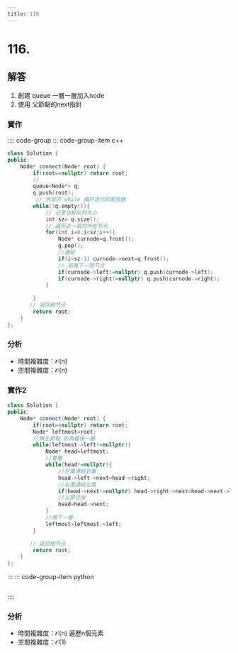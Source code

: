 ```yaml
---
title: 116
---
```


# 116.  
## 解答
1. 創建 queue 一層一層加入node    
2. 使用 父節點的next指針  
### 實作

:::: code-group
::: code-group-item c++

``` cpp
class Solution {
public:
    Node* connect(Node* root) {
        if(root==nullptr) return root;
        //
        queue<Node*> q;
        q.push(root);
         // 外层的 while 循环迭代的是层数
        while(!q.empty()){
            // 记录当前队列大小
            int sz= q.size();
            // 遍历这一层的所有节点
            for(int i=0;i<sz;i++){
                Node* curnode=q.front();
                q.pop();
                //連結
                if(i<sz-1) curnode->next=q.front();
                // 拓展下一层节点
                if(curnode->left!=nullptr) q.push(curnode->left);
                if(curnode->right!=nullptr) q.push(curnode->right);
            }
            
        }
       // 返回根节点
        return root;
    }
}; 

```
### 分析
- 時間複雜度：$\mathcal{O}(n)$  
- 空間複雜度：$\mathcal{O}(n)$
### 實作2
``` cpp
class Solution {
public:
    Node* connect(Node* root) {
        if(root==nullptr) return root;
        Node* leftmost=root;
        //無左節點 則為最後一層
        while(leftmost->left!=nullptr){
            Node* head=leftmost;
            //整層
            while(head!=nullptr){
                //左葉連結右葉
                head->left->next=head->right;
                //右葉連結左葉
                if(head->next!=nullptr) head->right->next=head->next->left;
                //父節往後
                head=head->next;
            }
            //換下一層
            leftmost=leftmost->left;
        }

       // 返回根节点
        return root;
    }
}; 

```

:::
::: code-group-item python

``` python

```
::::

### 分析
- 時間複雜度：$\mathcal{O}(n)$
遍歷n個元素  
- 空間複雜度：$\mathcal{O}(1)$

